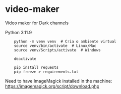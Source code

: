 # video-maker
Video maker for Dark channels

Python 3.11.9

```
    python -m venv venv  # Cria o ambiente virtual
    source venv/bin/activate  # Linux/Mac
    source venv/Scripts/activate  # Windows

    deactivate
```

```
    pip install requests
    pip freeze > requirements.txt
```

Need to have ImageMagick installed in the machine: https://imagemagick.org/script/download.php